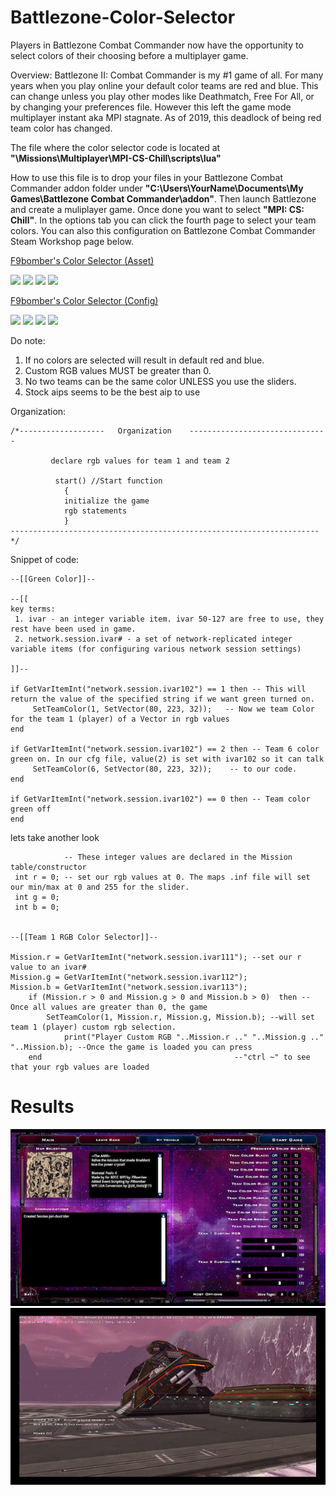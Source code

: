 # Battlezone-Color-Selector
Players in Battlezone Combat Commander now have the opportunity to select colors of their choosing before a multiplayer game.

Overview:
 Battlezone II: Combat Commander is my #1 game of all. For many years when you play
online your default color teams are red and blue. This can change unless you play other modes
like Deathmatch, Free For All, or by changing your preferences file. However this left the game 
mode multiplayer instant aka MPI stagnate. As of 2019, this deadlock of being red team color has 
changed.

 The file where the color selector code is located at **"\Missions\Multiplayer\MPI-CS-Chill\scripts\lua"**

 How to use this file is to drop your files in your Battlezone Combat Commander addon folder under
**"C:\Users\YourName\Documents\My Games\Battlezone Combat Commander\addon"**. Then launch Battlezone and create
a muliplayer game. Once done you want to select **"MPI: CS: Chill"**. In the options tab you can click the fourth page
to select your team colors. You can also this configuration on Battlezone Combat Commander Steam Workshop page below.

[F9bomber's Color Selector (Asset)](https://steamcommunity.com/sharedfiles/filedetails/?id=1851404655&searchtext=)

![](https://img.shields.io/steam/views/1851404655) ![](https://img.shields.io/steam/subscriptions/1851404655)
![](https://img.shields.io/steam/favorites/1851404655)
![](https://img.shields.io/steam/downloads/1851404655)


[F9bomber's Color Selector (Config)](https://steamcommunity.com/sharedfiles/filedetails/?id=1851090665&searchtext=)

![](https://img.shields.io/steam/views/1851090665) ![](https://img.shields.io/steam/subscriptions/1851090665)
![](https://img.shields.io/steam/favorites/1851090665)
![](https://img.shields.io/steam/downloads/1851090665)
    
Do note:
1. If no colors are selected will result in default red and blue.
2. Custom RGB values MUST be greater than 0.
3. No two teams can be the same color UNLESS you use the sliders.
4. Stock aips seems to be the best aip to use

Organization:
```
/*-------------------	Organization	-------------------------------
		
		 declare rgb values for team 1 and team 2 
			
		  start() //Start function
			{
			initialize the game
			rgb statements
			}
---------------------------------------------------------------------*/
```
Snippet of code:

```
--[[Green Color]]--
 
--[[
key terms: 
 1. ivar - an integer variable item. ivar 50-127 are free to use, they rest have been used in game.
 2. network.session.ivar# - a set of network-replicated integer variable items (for configuring various network session settings)

]]--

if GetVarItemInt("network.session.ivar102") == 1 then -- This will return the value of the specified string if we want green turned on. 
     SetTeamColor(1, SetVector(80, 223, 32));	-- Now we team Color for the team 1 (player) of a Vector in rgb values
end

if GetVarItemInt("network.session.ivar102") == 2 then -- Team 6 color green on. In our cfg file, value(2) is set with ivar102 so it can talk
     SetTeamColor(6, SetVector(80, 223, 32));    -- to our code.
end

if GetVarItemInt("network.session.ivar102") == 0 then -- Team color green off
end  
```	
lets take another look
	
```
            -- These integer values are declared in the Mission table/constructor
 int r = 0; -- set our rgb values at 0. The maps .inf file will set our min/max at 0 and 255 for the slider.
 int g = 0;
 int b = 0;
	

--[[Team 1 RGB Color Selector]]--

Mission.r = GetVarItemInt("network.session.ivar111"); --set our r value to an ivar#
Mission.g = GetVarItemInt("network.session.ivar112");
Mission.b = GetVarItemInt("network.session.ivar113");
	if (Mission.r > 0 and Mission.g > 0 and Mission.b > 0)  then --Once all values are greater than 0, the game
		SetTeamColor(1, Mission.r, Mission.g, Mission.b); --will set team 1 (player) custom rgb selection.
			print("Player Custom RGB "..Mission.r .." "..Mission.g .." "..Mission.b); --Once the game is loaded you can press
	end											  --"ctrl ~" to see that your rgb values are loaded
```
# Results 
![1.](https://github.com/HerndonE/Battlezone-Color-Selector/blob/master/Visuals/ConfigurationScreen.jpg)
![2.](https://github.com/HerndonE/Battlezone-Color-Selector/blob/master/Visuals/ColorGif.gif)

